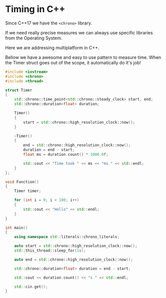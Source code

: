 # Timing in C++

Since C++17 we have the ```<chrono>``` library.

If we need really precise measures we can always use specific libraries from the Operating System.

Here we are addressing multiplatform in C++.

Bellow we have a awesome and easy to use pattern to measure time. When the Timer struct goes out of the scope, it automatically do it's job!

```cpp
#include <iostream>
#include <chrono>
#include <thread>

struct Timer
{
    std::chrono::time_point<std::chrono::steady_clock> start, end;
    std::chrono::duration<float> duration;

    Timer()
    {
        start = std::chrono::high_resolution_clock::now();
    }

    ~Timer()
    {
        end = std::chrono::high_resolution_clock::now();
        duration = end - start;
        float ms = duration.count() * 1000.0f;

        std::cout << "Time took " << ms << "ms " << std::endl;
    }
};

void Function()
{
    Timer timer;

    for (int i = 0; i < 100; i++)
    {
        std::cout << "Hello" << std::endl;
    }
}

int main()
{
    using namespace std::literals::chrono_literals;

    auto start = std::chrono::high_resolution_clock::now();
    std::this_thread::sleep_for(1s);

    auto end = std::chrono::high_resolution_clock::now();

    std::chrono::duration<float> duration = end - start;

    std::cout << duration.count() << "s " << std::endl;

    std::cin.get();
}

```